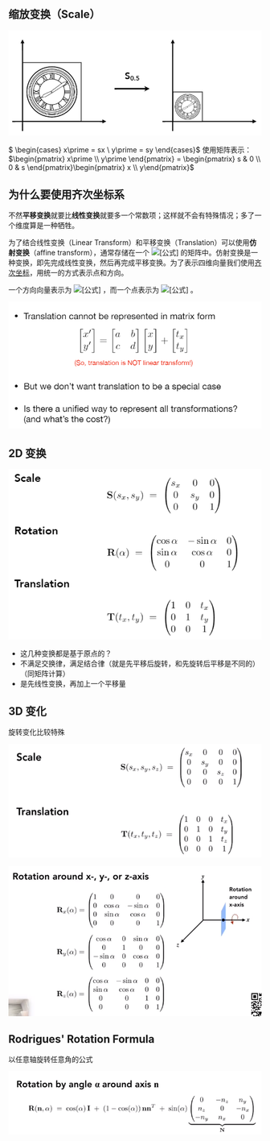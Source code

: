 ## 缩放变换（Scale）

![image-20210225221433702](./img/image-20210225221433702.png)

$ \begin{cases} x\prime = sx \\ y\prime = sy \end{cases}$ 使用矩阵表示：$\begin{pmatrix} x\prime \\ y\prime \end{pmatrix} = \begin{pmatrix} s & 0 \\ 0 & s \end{pmatrix}\begin{pmatrix} x \\ y\end{pmatrix}$

## 为什么要使用齐次坐标系

不然**平移变换**就要比**线性变换**就要多一个常数项；这样就不会有特殊情况；多了一个维度算是一种牺牲。

为了结合线性变换（Linear Transform）和平移变换（Translation）可以使用**仿射变换**（affine transform），通常存储在一个 ![[公式]](https://www.zhihu.com/equation?tex=4%5Ctimes+4) 的矩阵中。仿射变换是一种变换，即先完成线性变换，然后再完成平移变换。为了表示四维向量我们使用[齐次坐标](https://zhuanlan.zhihu.com/p/73123357)，用统一的方式表示点和方向。

一个方向向量表示为 ![[公式]](https://www.zhihu.com/equation?tex=%5Cboldsymbol%7BV%7D%3D%28v_x+%5Cquad+v_y+%5Cquad+v_z+%5Cquad+0+%29%5E%5Cboldsymbol%7BT%7D) ，而一个点表示为 ![[公式]](https://www.zhihu.com/equation?tex=%5Cboldsymbol%7Bv%7D%3D%28v_x+%5Cquad+v_y+%5Cquad+v_z+%5Cquad+1%29%5E%5Cboldsymbol%7BT%7D) 。

![。](./img/image-20210309160304333.png)

## 2D 变换

![image-20210309161104291](./img/image-20210309161104291.png)

- 这几种变换都是基于原点的？
- 不满足交换律，满足结合律（就是先平移后旋转，和先旋转后平移是不同的）（同矩阵计算）
- 是先线性变换，再加上一个平移量

## 3D 变化

旋转变化比较特殊

![image-20210309191128951](./img/image-20210309191128951.png)

![image-20210309191205252](./img/image-20210309191205252.png)

## Rodrigues' Rotation Formula

以任意轴旋转任意角的公式

![image-20210309192305270](./img/image-20210309192305270.png)

